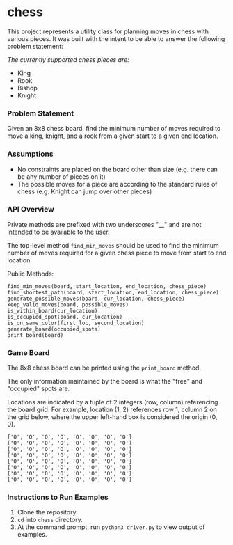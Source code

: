 # chess
This project represents a utility class for planning moves in chess with various pieces. It was built with the intent to be able to answer the following problem statement: 

_The currently supported chess pieces are:_
- King
- Rook
- Bishop
- Knight

### Problem Statement
Given an 8x8 chess board, find the minimum number of moves required to move a king, knight, and a rook from a given start to a given end location. 

### Assumptions
- No constraints are placed on the board other than size (e.g. there can be any number of pieces on it)
- The possible moves for a piece are according to the standard rules of chess (e.g. Knight can jump over other pieces)

### API Overview
Private methods are prefixed with two underscores "__" and are not intended to be available to the user.

The top-level method `find_min_moves` should be used to find the minimum number of moves required for a given chess piece to move from start to end location.

Public Methods:

```
find_min_moves(board, start_location, end_location, chess_piece)
find_shortest_path(board, start_location, end_location, chess_piece)
generate_possible_moves(board, cur_location, chess_piece)
keep_valid_moves(board, possible_moves)
is_within_board(cur_location)
is_occupied_spot(board, cur_location)
is_on_same_color(first_loc, second_location)
generate_board(occupied_spots)
print_board(board)
```

### Game Board
The 8x8 chess board can be printed using the `print_board` method. 

The only information maintained by the board is what the "free" and "occupied" spots are.

Locations are indicated by a tuple of 2 integers (row, column) referencing the board grid. For example, location (1, 2) references row 1, column 2 on the grid below, where the upper left-hand box is considered the origin (0, 0).
```
['O', 'O', 'O', 'O', 'O', 'O', 'O', 'O']
['O', 'O', 'O', 'O', 'O', 'O', 'O', 'O']
['O', 'O', 'O', 'O', 'O', 'O', 'O', 'O']
['O', 'O', 'O', 'O', 'O', 'O', 'O', 'O']
['O', 'O', 'O', 'O', 'O', 'O', 'O', 'O']
['O', 'O', 'O', 'O', 'O', 'O', 'O', 'O']
['O', 'O', 'O', 'O', 'O', 'O', 'O', 'O']
['O', 'O', 'O', 'O', 'O', 'O', 'O', 'O']
```

### Instructions to Run Examples
1. Clone the repository.
2. `cd` into `chess` directory.
2. At the command prompt, run `python3 driver.py` to view output of examples.




